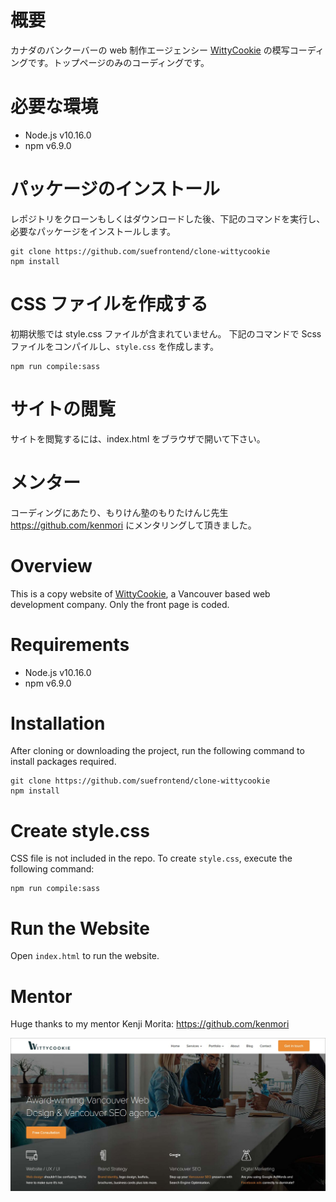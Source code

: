 # 概要

カナダのバンクーバーの web 制作エージェンシー [WittyCookie](https://www.wittycookie.ca/) の模写コーディングです。トップページのみのコーディングです。

# 必要な環境

- Node.js v10.16.0
- npm v6.9.0

# パッケージのインストール

レポジトリをクローンもしくはダウンロードした後、下記のコマンドを実行し、必要なパッケージをインストールします。

```
git clone https://github.com/suefrontend/clone-wittycookie
npm install
```

# CSS ファイルを作成する

初期状態では style.css ファイルが含まれていません。
下記のコマンドで Scss ファイルをコンパイルし、`style.css` を作成します。

```
npm run compile:sass
```

# サイトの閲覧

サイトを閲覧するには、index.html をブラウザで開いて下さい。

# メンター

コーディングにあたり、もりけん塾のもりたけんじ先生 https://github.com/kenmori にメンタリングして頂きました。

# Overview

This is a copy website of [WittyCookie](https://www.wittycookie.ca/), a Vancouver based web development company. Only the front page is coded.

# Requirements

- Node.js v10.16.0
- npm v6.9.0

# Installation

After cloning or downloading the project, run the following command to install packages required.

```
git clone https://github.com/suefrontend/clone-wittycookie
npm install
```

# Create style.css

CSS file is not included in the repo. To create `style.css`, execute the following command:

```
npm run compile:sass
```

# Run the Website

Open `index.html` to run the website.

# Mentor

Huge thanks to my mentor Kenji Morita: https://github.com/kenmori

![Screenshot](images/screenshot.jpg?raw=true "Screenshot")
